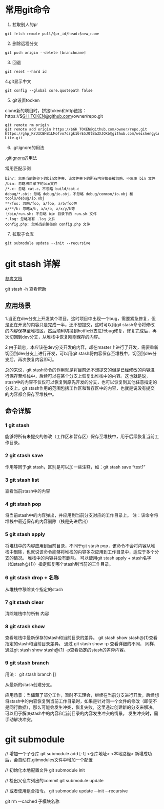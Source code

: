 

# 常用git命令
1. 拉取别人的pr
```shell
git fetch remote pull/$pr_id/head:$new_name
```

2. 删除远程分支
```shell
git push origin --delete [branchname]
```

3. 回退
```shell
git reset --hard id
```
4.git显示中文
```shell
git config --global core.quotepath false
```

5. git设置tocken

clone新的项目时，拼接token和http链接：https://$GH_TOKEN@github.com/owner/repo.git
```shell
git remote rm origin
git remote add origin https://$GH_TOKEN@github.com/owner/repo.git
https://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@github.com/weishengying/Paddle-Lite.git
```
6. .gitignore的用法

[.gitignore的用法](https://blog.csdn.net/weixin_45318845/article/details/120740012)

常用匹配示例
```shell
bin/: 忽略当前路径下的bin文件夹，该文件夹下的所有内容都会被忽略，不忽略 bin 文件
/bin: 忽略根目录下的bin文件
/*.c: 忽略 cat.c，不忽略 build/cat.c
debug/*.obj: 忽略 debug/io.obj，不忽略 debug/common/io.obj 和 tools/debug/io.obj
**/foo: 忽略/foo, a/foo, a/b/foo等
a/**/b: 忽略a/b, a/x/b, a/x/y/b等
!/bin/run.sh: 不忽略 bin 目录下的 run.sh 文件
*.log: 忽略所有 .log 文件
config.php: 忽略当前路径的 config.php 文件

```
7. 拉取子仓库
```shell
git submodule update --init --recursive
```
# git stash 详解
[参考文档](https://blog.csdn.net/stone_yw/article/details/80795669)

git stash -h 查看帮助

## 应用场景
1.当正在dev分支上开发某个项目，这时项目中出现一个bug，需要紧急修复，但是正在开发的内容只是完成一半，还不想提交，这时可以用git stash命令将修改的内容保存至堆栈区，然后顺利切换到hotfix分支进行bug修复，修复完成后，再次切回到dev分支，从堆栈中恢复刚刚保存的内容。

2 由于疏忽，本应该在dev分支开发的内容，却在master上进行了开发，需要重新切回到dev分支上进行开发，可以用git stash将内容保存至堆栈中，切回到dev分支后，再次恢复内容即可。

总的来说，git stash命令的作用就是将目前还不想提交的但是已经修改的内容进行保存至堆栈中，后续可以在某个分支上恢复出堆栈中的内容。这也就是说，stash中的内容不仅仅可以恢复到原先开发的分支，也可以恢复到其他任意指定的分支上。git stash作用的范围包括工作区和暂存区中的内容，也就是说没有提交的内容都会保存至堆栈中。

## 命令详解
### 1 git stash
能够将所有未提交的修改（工作区和暂存区）保存至堆栈中，用于后续恢复当前工作目录。

### 2 git stash save
作用等同于git stash，区别是可以加一些注释，如：git stash save “test1”

### 3 git stash list
查看当前stash中的内容

### 4 git stash pop
将当前stash中的内容弹出，并应用到当前分支对应的工作目录上。
注：该命令将堆栈中最近保存的内容删除（栈是先进后出）

### 5 git stash apply
将堆栈中的内容应用到当前目录，不同于git stash pop，该命令不会将内容从堆栈中删除，也就说该命令能够将堆栈的内容多次应用到工作目录中，适应于多个分支的情况。
堆栈中的内容并没有删除。
可以使用git stash apply + stash名字（如stash@{1}）指定恢复哪个stash到当前的工作目录。

### 6 git stash drop + 名称
从堆栈中移除某个指定的stash

### 7 git stash clear
清除堆栈中的所有 内容

### 8 git stash show
查看堆栈中最新保存的stash和当前目录的差异。
git stash show stash@{1}查看指定的stash和当前目录差异。
通过 git stash show -p 查看详细的不同，
同样，通过git stash show stash@{1} -p查看指定的stash的差异内容。

### 9 git stash branch
用法： git stash branch <branchname> [<stash>]

从最新的stash创建分支。

应用场景：当储藏了部分工作，暂时不去理会，继续在当前分支进行开发，后续想将stash中的内容恢复到当前工作目录时，如果是针对同一个文件的修改（即便不是同行数据），那么可能会发生冲突，恢复失败，这里通过创建新的分支来解决。可以用于解决stash中的内容和当前目录的内容发生冲突的情景。
发生冲突时，需手动解决冲突。


# git submodule
// 增加一个子仓库
git submodule add [-f] <仓库地址> <本地路径>
新增成功后，会自动在.gitmodules文件中增加一个配置

// 初始化本地配置文件
git submodule init

// 检出父仓库列出的commit
git submodule update

// 或者使用组合指令。
git submodule update --init --recursive

git rm --cached 子模块名称